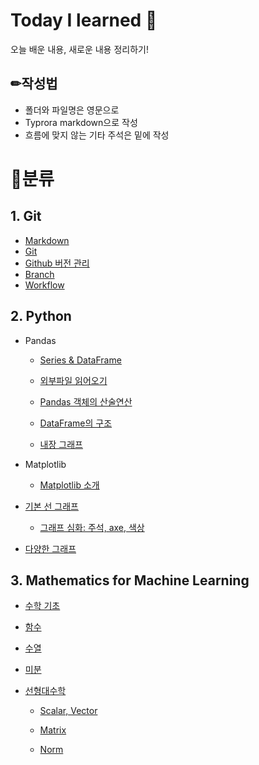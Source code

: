# Today I learned 🍕

오늘 배운 내용, 새로운 내용 정리하기!



## ✏작성법

- 폴더와 파일명은 영문으로 
- Typrora markdown으로 작성
- 흐름에 맞지 않는 기타 주석은 밑에 작성



# 📁분류

## 1. Git

- [Markdown](Day01.md#마크다운)
- [Git](Day01.md#git-기초)
- [Github 버전 관리](Day02.md)
- [Branch](Day03.md#Branch)
- [Workflow](Day03.md#Workflow)



## 2. Python

- Pandas

  - [Series & DataFrame](Day17.md)
  - [외부파일 읽어오기](Day17.md#2-외부파일-읽어오기)
  - [Pandas 객체의 산술연산](Day17.md#3-산술연산)
  - [DataFrame의 구조](Day15.md#데이터프레임의-구조)

  - [내장 그래프](Day15.md#판다스-내장-그래프-도구-활용)

- Matplotlib

  - [Matplotlib 소개](Day15.md#Matplotlib)
- [기본 선 그래프](Day15.md#1-선-그래프-1)
  - [그래프 심화: 주석, axe, 색상](Day16.md#Matplotlib-그래프-심화)
- [다양한 그래프](Day16.md#면적-그래프-area-plot)



## 3. Mathematics for Machine Learning

- [수학 기초](220307.md)

- [함수](220307.md#4-함수)

- [수열](220307.md#6-수열)

- [미분](220308.md)

- [선형대수학](220309.md)

  - [Scalar, Vector](220309.md#2-스칼라--벡터--행렬--텐서)

  - [Matrix](220310.md)

  - [Norm](220309.md#4-거리-norm)

    
